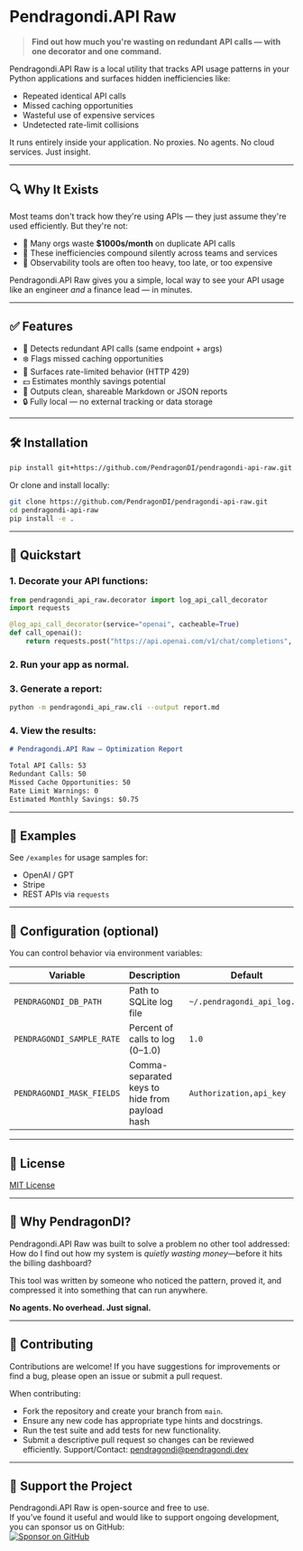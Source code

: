# Pendragondi.API Raw

> **Find out how much you're wasting on redundant API calls — with one decorator and one command.**

Pendragondi.API Raw is a local utility that tracks API usage patterns in your Python applications and surfaces hidden inefficiencies like:
- Repeated identical API calls
- Missed caching opportunities
- Wasteful use of expensive services
- Undetected rate-limit collisions

It runs entirely inside your application. No proxies. No agents. No cloud services. Just insight.

---

## 🔍 Why It Exists

Most teams don't track how they're using APIs — they just assume they're used efficiently. But they're not:

- 💸 Many orgs waste **$1000s/month** on duplicate API calls
- 🧱 These inefficiencies compound silently across teams and services
- 🤖 Observability tools are often too heavy, too late, or too expensive

Pendragondi.API Raw gives you a simple, local way to see your API usage like an engineer *and* a finance lead — in minutes.

---

## ✅ Features

- 🧠 Detects redundant API calls (same endpoint + args)
- ❄️ Flags missed caching opportunities
- 🚦 Surfaces rate-limited behavior (HTTP 429)
- 💵 Estimates monthly savings potential
- 📝 Outputs clean, shareable Markdown or JSON reports
- 🔒 Fully local — no external tracking or data storage

---

## 🛠️ Installation

```bash
pip install git+https://github.com/PendragonDI/pendragondi-api-raw.git
```

Or clone and install locally:

```bash
git clone https://github.com/PendragonDI/pendragondi-api-raw.git
cd pendragondi-api-raw
pip install -e .
```

---

## 🚀 Quickstart

### 1. Decorate your API functions:

```python
from pendragondi_api_raw.decorator import log_api_call_decorator
import requests

@log_api_call_decorator(service="openai", cacheable=True)
def call_openai():
    return requests.post("https://api.openai.com/v1/chat/completions", json={"prompt": "Hello"})
```

### 2. Run your app as normal.

### 3. Generate a report:

```bash
python -m pendragondi_api_raw.cli --output report.md
```

### 4. View the results:

```markdown
# Pendragondi.API Raw — Optimization Report

Total API Calls: 53
Redundant Calls: 50
Missed Cache Opportunities: 50
Rate Limit Warnings: 0
Estimated Monthly Savings: $0.75
```

---

## 🧪 Examples

See `/examples` for usage samples for:
- OpenAI / GPT
- Stripe
- REST APIs via `requests`

---

## 🧰 Configuration (optional)

You can control behavior via environment variables:

| Variable | Description | Default |
|----------|-------------|---------|
| `PENDRAGONDI_DB_PATH` | Path to SQLite log file | `~/.pendragondi_api_log.db` |
| `PENDRAGONDI_SAMPLE_RATE` | Percent of calls to log (0–1.0) | `1.0` |
| `PENDRAGONDI_MASK_FIELDS` | Comma-separated keys to hide from payload hash | `Authorization,api_key` |

---

## 📜 License

[MIT License](LICENSE)

---

## 🧭 Why PendragonDI?

Pendragondi.API Raw was built to solve a problem no other tool addressed:  
How do I find out how my system is *quietly wasting money*—before it hits the billing dashboard?

This tool was written by someone who noticed the pattern, proved it, and compressed it into something that can run anywhere.

**No agents. No overhead. Just signal.**

---

## 🤝 Contributing

Contributions are welcome! If you have suggestions for improvements or find a bug, please open an issue or submit a pull request.

When contributing:
- Fork the repository and create your branch from `main`.
- Ensure any new code has appropriate type hints and docstrings.
- Run the test suite and add tests for new functionality.
- Submit a descriptive pull request so changes can be reviewed efficiently.
Support/Contact: pendragondi@pendragondi.dev
---

## 💖 Support the Project
Pendragondi.API Raw is open-source and free to use.  
If you’ve found it useful and would like to support ongoing development, you can sponsor us on GitHub:  
[![Sponsor on GitHub](https://img.shields.io/badge/Sponsor-💖-pink?style=flat)](https://github.com/sponsors/jinpendragon)

